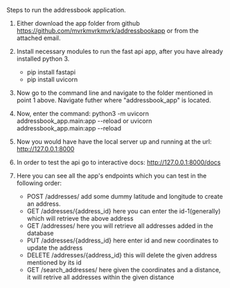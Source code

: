 Steps to run the addressbook application.

1. Either download the app folder from github https://github.com/mvrkmvrkmvrk/addressbookapp
or from the attached email.

2. Install necessary modules to run the fast api app, after you have already installed python 3.

	- pip install fastapi
	- pip install uvicorn

3. Now go to the command line and navigate to the folder mentioned in point 1 above. Navigate futher where "addressbook_app"
is located.

4. Now, enter the command:
	python3 -m uvicorn addressbook_app.main:app --reload
	or
	uvicorn addressbook_app.main:app --reload

5. Now you would have have the local server up and running at the url: http://127.0.0.1:8000

6. In order to test the api go to interactive docs: http://127.0.0.1:8000/docs

7. Here you can see all the app's endpoints which you can test in the following order:
	- POST /addresses/ add some dummy latitude and longitude to create an address.
	- GET /addresses/{address_id} here you can enter the id-1(generally) which will retrieve the above address
	- GET /addresses/ here you will retrieve all addresses added in the database
	- PUT /addresses/{address_id} here enter id and new coordinates to update the address
	- DELETE /addresses/{address_id} this will delete the given address mentioned by its id
	- GET /search_addresses/ here given the coordinates and a distance, it will retrive all addresses within the given distance
